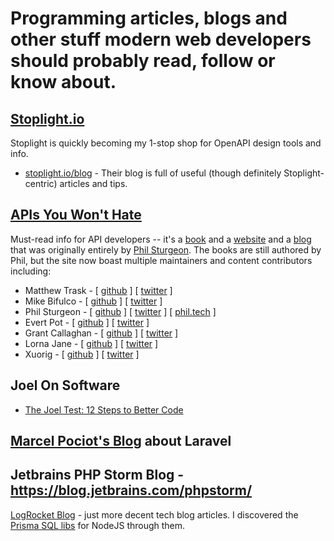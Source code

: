 # Programming articles, blogs and other stuff modern web developers should probably read, follow or know about. 

## [Stoplight.io](https://stoplight.io/)

Stoplight is quickly becoming my 1-stop shop for OpenAPI design tools and info.

- [stoplight.io/blog](https://stoplight.io/blog/) -  Their blog is full of useful (though definitely Stoplight-centric) articles and tips. 

## **[APIs You Won't Hate](https://apisyouwonthate.com/blog)** 

Must-read info for API developers -- it's a [book](https://apisyouwonthate.com/books) and a [website](https://apisyouwonthate.com) and a [blog](https://apisyouwonthate.com) that was originally entirely by [Phil Sturgeon](https://phil.tech/). The books are still authored by Phil, but the site now boast multiple maintainers and content contributors including:

- Matthew Trask - [ [github](https://github.com/matthewtrask) ] [ [twitter](https://twitter.com/matthewtrask) ]
- Mike Bifulco - [ [github](https://github.com/mbifulco) ] [ [twitter](https://twitter.com/irreverentmike) ]
- Phil Sturgeon - [ [github](https://github.com/philsturgeon) ] [ [twitter](https://twitter.com/philsturgeon) ] [ [phil.tech](https://phil.tech/) ]
- Evert Pot - [ [github](https://github.com/evert) ] [ [twitter](https://twitter.com/evertp) ]
- Grant Callaghan - [ [github](https://github.com/gcallaghan) ] [ [twitter](https://github.com/gcallaghan) ]
- Lorna Jane  - [ [github](https://github.com/lornajane) ] [ [twitter](https://twitter.com/lornajane) ]
- Xuorig  - [ [github](https://github.com/xuorig) ] [ [twitter](https://twitter.com/__xuorig__) ]

## Joel On Software

- [The Joel Test: 12 Steps to Better Code](https://www.joelonsoftware.com/2000/08/09/the-joel-test-12-steps-to-better-code/)

## [Marcel Pociot's Blog](https://pociot.dev/)  about Laravel

## Jetbrains PHP Storm Blog -  https://blog.jetbrains.com/phpstorm/ 

[LogRocket Blog](https://blog.logrocket.com/) - just more decent tech blog articles. I discovered the [Prisma SQL libs](https://blog.logrocket.com/an-introduction-to-prisma-2/) for NodeJS through them. 

